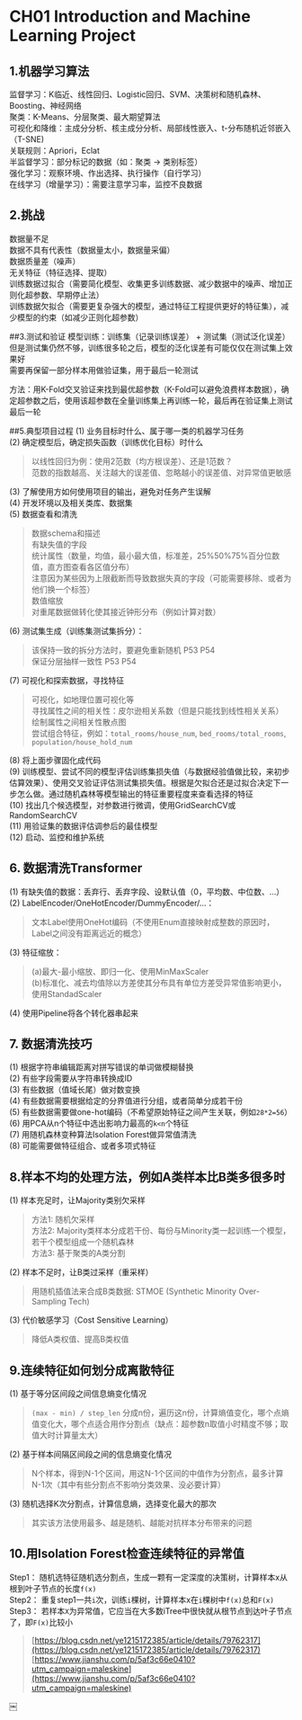 # CH01 Introduction and Machine Learning Project


## 1.机器学习算法
监督学习：K临近、线性回归、Logistic回归、SVM、决策树和随机森林、Boosting、神经网络 <br/> 
聚类：K-Means、分层聚类、最大期望算法 <br/> 
可视化和降维：主成分分析、核主成分分析、局部线性嵌入、t-分布随机近邻嵌入（T-SNE) <br/> 
关联规则：Apriori，Eclat <br/> 
半监督学习：部分标记的数据（如：聚类 -> 类别标签）<br/>
强化学习：观察环境、作出选择、执行操作（自行学习）<br/>
在线学习（增量学习）：需要注意学习率，监控不良数据 <br/>

## 2.挑战
数据量不足 <br/>
数据不具有代表性（数据量太小，数据量采偏）<br/>
数据质量差（噪声）<br/>
无关特征（特征选择、提取）<br/> 
训练数据过拟合（需要简化模型、收集更多训练数据、减少数据中的噪声、增加正则化超参数、早期停止法）<br/>
训练数据欠拟合（需要更复杂强大的模型，通过特征工程提供更好的特征集），减少模型的约束（如减少正则化超参数）<br/>

##3.测试和验证
模型训练：训练集（记录训练误差） + 测试集（测试泛化误差）<br/> 
但是测试集仍然不够，训练很多轮之后，模型的泛化误差有可能仅仅在测试集上效果好 <br/>
需要再保留一部分样本用做验证集，用于最后一轮测试 <br/> 

方法：用K-Fold交叉验证来找到最优超参数（K-Fold可以避免浪费样本数据），确定超参数之后，使用该超参数在全量训练集上再训练一轮，最后再在验证集上测试最后一轮

##5.典型项目过程
(1) 业务目标时什么、属于哪一类的机器学习任务 <br/>
(2) 确定模型后，确定损失函数（训练优化目标）时什么 <br/>
> 以线性回归为例：使用2范数（均方根误差）、还是1范数？<br/>
> 范数的指数越高、关注越大的误差值、忽略越小的误差值、对异常值更敏感 <br/>

(3) 了解使用方如何使用项目的输出，避免对任务产生误解 <br/>
(4) 开发环境以及相关类库、数据集 <br/>
(5) 数据查看和清洗 <br/>
> 数据schema和描述 <br/>
> 有缺失值的字段 <br/>
> 统计属性（数量，均值，最小最大值，标准差，25%50%75%百分位数值，直方图查看各区值分布）<br/>
> 注意因为某些因为上限截断而导致数据失真的字段（可能需要移除、或者为他们换一个标签）<br/>
> 数值缩放 <br/>
> 对重尾数据做转化使其接近钟形分布（例如计算对数）<br/>

(6) 测试集生成（训练集测试集拆分）：
> 该保持一致的拆分方法时，要避免重新随机 P53 P54 <br/>
> 保证分层抽样一致性 P53 P54 <br/>

(7) 可视化和探索数据，寻找特征
> 可视化，如地理位置可视化等 <br/>
> 寻找属性之间的相关性：皮尔逊相关系数（但是只能找到线性相关关系）<br/>
> 绘制属性之间相关性散点图 <br/>
> 尝试组合特征，例如：`total_rooms/house_num`, `bed_rooms/total_rooms`, `population/house_hold_num` <br/>

(8) 将上面步骤固化成代码 <br/>
(9) 训练模型、尝试不同的模型评估训练集损失值（与数据经验值做比较，来初步估算效果）、使用交叉验证评估测试集损失值。根据是欠拟合还是过拟合决定下一步怎么做。通过随机森林等模型输出的特征重要程度来查看选择的特征 <br/>
(10) 找出几个候选模型，对参数进行微调，使用GridSearchCV或RandomSearchCV <br/>
(11) 用验证集的数据评估调参后的最佳模型 <br/>
(12) 启动、监控和维护系统 <br/>

## 6. 数据清洗Transformer
(1) 有缺失值的数据：丢弃行、丢弃字段、设默认值（0，平均数、中位数、…）<br/>
(2) LabelEncoder/OneHotEncoder/DummyEncoder/...：<br/> 
> 文本Label使用OneHot编码（不使用Enum直接映射成整数的原因时，Label之间没有距离远近的概念）

(3) 特征缩放：<br/>
> (a)最大-最小缩放、即归一化、使用MinMaxScaler <br/>
> (b)标准化、减去均值除以方差使其分布具有单位方差受异常值影响更小，使用StandadScaler 

(4) 使用Pipeline将各个转化器串起来<br/>

## 7. 数据清洗技巧
(1) 根据字符串编辑距离对拼写错误的单词做模糊替换 <br/>
(2) 有些字段需要从字符串转换成ID <br/>
(3) 有些数据（值域长尾）做对数变换 <br/>
(4)	有些数据需要根据给定的分界值进行分组，或者简单分成若干份 <br/>
(5)	有些数据需要做one-hot编码（不希望原始特征之间产生关联，例如`28*2=56`）<br/>
(6)	用PCA从n个特征中选出影响力最高的`k<n`个特征 <br/>
(7)	用随机森林变种算法Isolation Forest做异常值清洗 <br/>
(8)	可能需要做特征组合、或者多项式特征 <br/>

## 8.样本不均的处理方法，例如A类样本比B类多很多时
(1)	样本充足时，让Majority类别欠采样 <br/>
> 方法1: 随机欠采样 <br/>
> 方法2: Majority类样本分成若干份、每份与Minority类一起训练一个模型，若干个模型组成一个随机森林 <br/>
> 方法3: 基于聚类的A类分割 

(2) 样本不足时，让B类过采样（重采样）
> 用随机插值法来合成B类数据: STMOE (Synthetic Minority Over-Sampling Tech)

(3)	代价敏感学习（Cost Sensitive Learning）
> 降低A类权值、提高B类权值

## 9.连续特征如何划分成离散特征
(1) 基于等分区间段之间信息熵变化情况 
> `(max - min) / step_len` 分成n份，遍历这n份，计算熵值变化，哪个点熵值变化大，哪个点适合用作分割点（缺点：超参数n取值小时精度不够；取值大时计算量太大）

(2)	基于样本间隔区间段之间的信息熵变化情况 
> N个样本，得到N-1个区间，用这N-1个区间的中值作为分割点，最多计算N-1次（其中有些分割点不影响分类效果、没必要计算）

(3)	随机选择K次分割点，计算信息熵，选择变化最大的那次

> 其实该方法使用最多、越是随机、越能对抗样本分布带来的问题

## 10.用Isolation Forest检查连续特征的异常值
Step1：	随机选特征随机选分割点，生成一颗有一定深度的决策树，计算样本x从根到叶子节点的长度`f(x)` <br/>
Step2：	重复step1一共`i`次，训练`i`棵树，计算样本x在`i`棵树中`f(x)`总和`F(x)` <br/>
Step3：	若样本`X`为异常值，它应当在大多数iTree中很快就从根节点到达叶子节点了，即`F(x)`比较小 <br/>
> [https://blog.csdn.net/ye1215172385/article/details/79762317](https://blog.csdn.net/ye1215172385/article/details/79762317) <br/>
> [https://www.jianshu.com/p/5af3c66e0410?utm_campaign=maleskine](https://www.jianshu.com/p/5af3c66e0410?utm_campaign=maleskine)

￼






